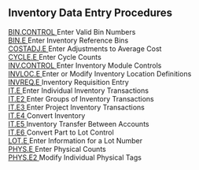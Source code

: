##  Inventory Data Entry Procedures

<PageHeader />

[ BIN.CONTROL ](BIN-CONTROL/README.md) Enter Valid Bin Numbers   
[ BIN.E ](BIN-E/README.md) Enter Inventory Reference Bins   
[ COSTADJ.E ](COSTADJ-E/README.md) Enter Adjustments to Average Cost   
[ CYCLE.E ](CYCLE-E/README.md) Enter Cycle Counts   
[ INV.CONTROL ](INV-CONTROL/README.md) Enter Inventory Module Controls   
[ INVLOC.E ](INVLOC-E/README.md) Enter or Modify Inventory Location Definitions   
[ INVREQ.E ](INVREQ-E/README.md) Inventory Requisition Entry   
[ IT.E ](IT-E/README.md) Enter Individual Inventory Transactions   
[ IT.E2 ](IT-E2/README.md) Enter Groups of Inventory Transactions   
[ IT.E3 ](IT-E3/README.md) Enter Project Inventory Transactions   
[ IT.E4 ](IT-E4/README.md) Convert Inventory   
[ IT.E5 ](IT-E5/README.md) Inventory Transfer Between Accounts   
[ IT.E6 ](IT-E6/README.md) Convert Part to Lot Control   
[ LOT.E ](LOT-E/README.md) Enter Information for a Lot Number   
[ PHYS.E ](PHYS-E/README.md) Enter Physical Counts   
[ PHYS.E2 ](PHYS-E2/README.md) Modify Individual Physical Tags   
  
<badge text= "Version 8.10.57" vertical="middle" />

<PageFooter />